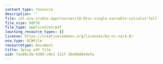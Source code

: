 ```yaml
---
content_type: resource
description: ''
file: /ol-ocw-studio-app/courses/18-01sc-single-variable-calculus-fall-2010/7aa88c5b4389c0e1152f38e0b88e4afa_1RLctDS2hUQ.pdf
file_size: 50576
file_type: application/pdf
learning_resource_types: []
license: https://creativecommons.org/licenses/by-nc-sa/4.0/
ocw_type: OCWFile
resourcetype: Document
title: 3play pdf file
uid: 7aa88c5b-4389-c0e1-152f-38e0b88e4afa
---
```

